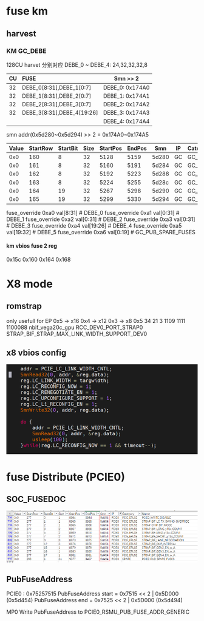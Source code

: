 # fuse km

## harvest

### KM GC_DEBE

128CU harvet 分别对应 DEBE_0 ~ DEBE_4: 24,32,32,32,8

| CU   | FUSE                       | Smn >> 2        |
| ---- | :------------------------- | --------------- |
| 32   | DEBE_0[8:31],DEBE_1[0:7]   | DEBE_0: 0x174A0 |
| 32   | DEBE_1[8:31],DEBE_2[0:7]   | DEBE_1: 0x174A1 |
| 32   | DEBE_2[8:31],DEBE_3[0:7]   | DEBE_2: 0x174A2 |
| 32   | DEBE_3[8:31],DEBE_4[19:26] | DEBE_3: 0x174A3 |
|      |                            | DEBE_4: 0x174A4 |

smn addr(0x5d280~0x5d294) >> 2 = 0x174A0~0x174A5

| Value | StartRow | StartBit | Size | StartPos | EndPos | Smn   | IP   | Category | Name   |
| ----- | -------- | -------- | ---- | -------- | ------ | ----- | ---- | -------- | ------ |
| 0x0   | 160      | 8        | 32   | 5128     | 5159   | 5d280 | GC   | GC_DEBE  | DEBE_0 |
| 0x0   | 161      | 8        | 32   | 5160     | 5191   | 5d284 | GC   | GC_DEBE  | DEBE_1 |
| 0x0   | 162      | 8        | 32   | 5192     | 5223   | 5d288 | GC   | GC_DEBE  | DEBE_2 |
| 0x0   | 163      | 8        | 32   | 5224     | 5255   | 5d28c | GC   | GC_DEBE  | DEBE_3 |
| 0x0   | 164      | 19       | 32   | 5267     | 5298   | 5d290 | GC   | GC_DEBE  | DEBE_4 |
| 0x0   | 165      | 19       | 32   | 5299     | 5330   | 5d294 | GC   | GC_DEBE  | DEBE_5 |

fuse_override 0xa0 val[8:31] # DEBE_0
fuse_override 0xa1 val[0:31] # DEBE_1
fuse_override 0xa2 val[0:31] # DEBE_2
fuse_override 0xa3 val[0:31] # DEBE_3
fuse_override 0xa4 val[19:26] # DEBE_4
fuse_override 0xa5 val[19:32] # DEBE_5
fuse_override 0xa6 val[0:19] # GC_PUB_SPARE_FUSES

#### km vbios fuse 2 reg
0x15c
0x160
0x164
0x168

# X8 mode

## romstrap
only usefull for EP
0x5 -> x16 
0x4 -> x12
0x3 -> x8
0x5	34	21	3	1109	1111	1100088	nbif_vega20c_gpu	RCC_DEV0_PORT_STRAP0	STRAP_BIF_STRAP_MAX_LINK_WIDTH_SUPPORT_DEV0

## x8 vbios config
![x8_vbios_config](vx_images/241413920248794.png)

# fuse Distribute (PCIE0)

## SOC_FUSEDOC
![fuse_doc_1](vx_images/211014811246749.png)

## PubFuseAddress
PCIE0 : 0x75257515
PubFuseAddress start = 0x7515 << 2 | 0x5D000  (0x5d454)
PubFuseAddress end  = 0x7525 << 2 | 0x5D000  (0x5d494)

MP0 Write PubFuseAddress to PCIE0_RSMU_PUB_FUSE_ADDR_GENERIC